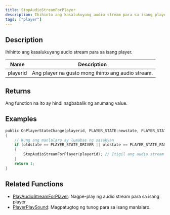 ```yaml
---
title: StopAudioStreamForPlayer
description: Ihihinto ang kasalukuyang audio stream para sa isang player.
tags: ["player"]
---
```


## Description

Ihihinto ang kasalukuyang audio stream para sa isang player.

| Name     | Description                                       |
| -------- | ------------------------------------------------- |
| playerid | Ang player na gusto mong ihinto ang audio stream. |

## Returns

Ang function na ito ay hindi nagbabalik ng anumang value.

## Examples

```c
public OnPlayerStateChange(playerid, PLAYER_STATE:newstate, PLAYER_STATE:oldstate)
{
    // Kung ang manlalaro ay lumabas ng sasakyan
    if (oldstate == PLAYER_STATE_DRIVER || oldstate == PLAYER_STATE_PASSENGER)
    {
        StopAudioStreamForPlayer(playerid); // Itigil ang audio stream
    }
    return 1;
}
```

## Related Functions

- [PlayAudioStreamForPlayer](PlayAudioStreamForPlayer): Nagpe-play ng audio stream para sa isang player.
- [PlayerPlaySound](PlayerPlaySound): Magpatugtog ng tunog para sa isang manlalaro.